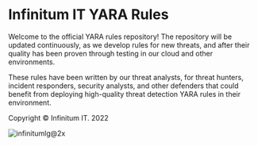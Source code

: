 # Infinitum IT YARA Rules

Welcome to the official YARA rules repository! The repository will be updated continuously, as we develop rules for new threats, and after their quality has been proven through testing in our cloud and other environments.

These rules have been written by our threat analysts, for threat hunters, incident responders, security analysts, and other defenders that could benefit from deploying high-quality threat detection YARA rules in their environment.

Copyright © Infinitum IT. 2022

![infinitumlg@2x](https://user-images.githubusercontent.com/46815608/186342566-d4c0fd8d-d561-4a63-a002-759833279c8e.png)
